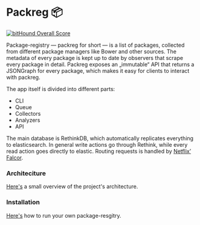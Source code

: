 # Packreg :package:

[![bitHound Overall Score](https://www.bithound.io/github/packreg/packreg-registry/badges/score.svg)](https://www.bithound.io/github/packreg/packreg-registry)   

Package-registry — packreg for short — is a list of packages, collected from different package managers like Bower and other sources. The metadata of every package is kept up to date by observers that scrape every package in detail. Packreg exposes an „immutable“ API that returns a JSONGraph for every package, which makes it easy for clients to interact with packreg.

The app itself is divided into different parts: 
- CLI
- Queue
- Collectors
- Analyzers
- API

The main database is RethinkDB, which automatically replicates everything to elasticsearch. In general write actions go through Rethink, while every read action goes directly to elastic. Routing requests is handled by [Netflix’ Falcor](https://github.com/Netflix/falcor).

### Architeciture
[Here's](https://github.com/packreg/packreg-registry/blob/master/docs/architecture.md) a small overview of the project's architecture.

### Installation 
[Here's](https://github.com/packreg/packreg-registry/blob/master/docs/installation.md) how to run your own package-resgitry.
